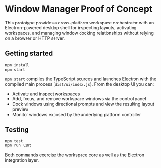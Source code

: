 # Window Manager Proof of Concept

This prototype provides a cross-platform workspace orchestrator with an Electron-powered desktop shell for inspecting layouts, activating workspaces, and managing window docking relationships without relying on a browser or HTTP server.

## Getting started

```bash
npm install
npm start
```

`npm start` compiles the TypeScript sources and launches Electron with the compiled main process (`dist/ui/index.js`). From the desktop UI you can:

- Activate and inspect workspaces
- Add, focus, and remove workspace windows via the control panel
- Dock windows using directional prompts and view the resulting layout preview
- Monitor windows exposed by the underlying platform controller

## Testing

```bash
npm test
npm run lint
```

Both commands exercise the workspace core as well as the Electron integration layer.
